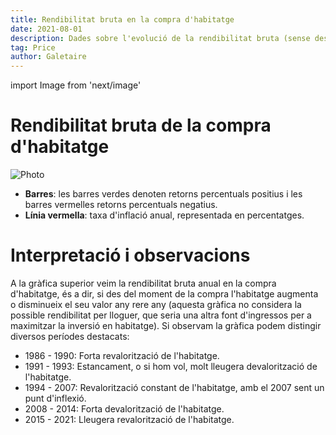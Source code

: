 ```yaml
---
title: Rendibilitat bruta en la compra d'habitatge
date: 2021-08-01
description: Dades sobre l'evolució de la rendibilitat bruta (sense descomptar impostos) de la compra d'habitatge, emprant una base anual.
tag: Price
author: Galetaire
---
```


import Image from 'next/image'

# Rendibilitat bruta de la compra d'habitatge

<Image
  src="/images/rendibilitat.png"
  alt="Photo"
  width={996}
  height={364}
  priority
  className="next-image"
/>

- **Barres**: les barres verdes denoten retorns percentuals positius i les barres vermelles retorns percentuals negatius.
- **Línia vermella**: taxa d'inflació anual, representada en percentatges.

# Interpretació i observacions

A la gràfica superior veim la rendibilitat bruta anual en la compra d'habitatge, és a dir, si des del moment de la compra l'habitatge augmenta o disminueix el seu valor any rere any (aquesta gràfica no considera la possible rendibilitat per lloguer, que seria una altra font d'ingressos per a maximitzar la inversió en habitatge). Si observam la gràfica podem distingir diversos períodes destacats:

- 1986 - 1990: Forta revalorització de l'habitatge.
- 1991 - 1993: Estancament, o si hom vol, molt lleugera devalorització de l'habitatge.
- 1994 - 2007: Revalorització constant de l'habitatge, amb el 2007 sent un punt d'inflexió.
- 2008 - 2014: Forta devalorització de l'habitatge.
- 2015 - 2021: Lleugera revalorització de l'habitatge.

